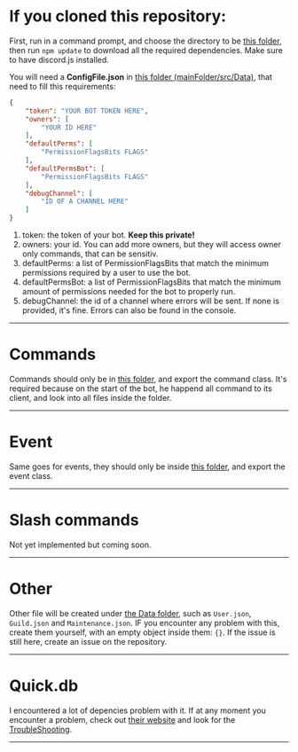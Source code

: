 # If you cloned this repository:

First, run in a command prompt, and choose the directory to be [this folder](./), then run `npm update` to download all the required dependencies. Make sure to have discord.js installed.

You will need a **ConfigFile.json** in [this folder (mainFolder/src/Data)](./src/Data/), that need to fill this requirements:
```json
{
    "token": "YOUR BOT TOKEN HERE",
    "owners": [
        "YOUR ID HERE"
    ],
    "defaultPerms": [
        "PermissionFlagsBits FLAGS"
    ],
    "defaultPermsBot": [
        "PermissionFlagsBits FLAGS"
    ],
    "debugChannel": [
        "ID OF A CHANNEL HERE"
    ]
}
```

1. token: the token of your bot. **Keep this private!**
2. owners: your id. You can add more owners, but they will access owner only commands, that can be sensitiv.
3. defaultPerms: a list of PermissionFlagsBits that match the minimum permissions required by a user to use the bot.
4. defaultPermsBot: a list of PermissionFlagsBits that match the minimum amount of permissions needed for the bot to properly run.
5. debugChannel: the id of a channel where errors will be sent. If none is provided, it's fine. Errors can also be found in the console.

---------------------

# Commands

Commands should only be in [this folder](./src/Commands/), and export the command class. It's required because on the start of the bot, he happend all command to its client, and look into all files inside the folder.

---------------------

# Event

Same goes for events, they should only be inside [this folder](./src/Events/), and export the event class.


---------------------

# Slash commands

Not yet implemented but coming soon.

---------------------

# Other

Other file will be created under [the Data folder](./src/Data/), such as `User.json`, `Guild.json` and `Maintenance.json`. IF you encounter any problem with this, create them yourself, with an empty object inside them: `{}`. If the issue is still here, create an issue on the repository.

---------------------

# Quick.db

I encountered a lot of depencies problem with it. If at any moment you encounter a problem, check out [their website](https://www.npmjs.com/package/quick.db) and look for the [TroubleShooting](https://github.com/WiseLibs/better-sqlite3/blob/master/docs/troubleshooting.md).

---------------------